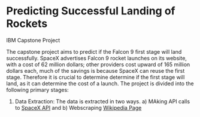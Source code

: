 # Predicting Successful Landing of Rockets
IBM Capstone Project

The capstone project aims to predict if the Falcon 9 first stage will land successfully. SpaceX advertises Falcon 9 rocket launches on its website, with a cost of 62 million dollars; other providers cost upward of 165 million dollars each, much of the savings is because SpaceX can reuse the first stage. Therefore it is crucial to determine determine if the first stage will land, as it can determine the cost of a launch. The project is divided into the following primary stages:

1. Data Extraction: The data is extracted in two ways. a) MAking API calls to [SpaceX API](https://github.com/vishalpuri13/spacex_landing_prediction/blob/master/data_collection.ipynb) and b) Webscraping [Wikipedia Page](https://github.com/vishalpuri13/spacex_landing_prediction/blob/master/data_collection_webscrape.ipynb)
